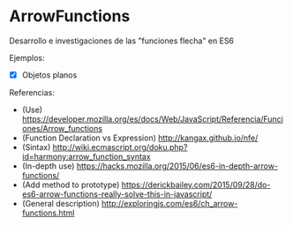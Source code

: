 # ArrowFunctions
Desarrollo e investigaciones de las "funciones flecha" en ES6

Ejemplos:

 - [x] Objetos planos

Referencias:
 - (Use) https://developer.mozilla.org/es/docs/Web/JavaScript/Referencia/Funciones/Arrow_functions
 - (Function Declaration vs Expression) http://kangax.github.io/nfe/
 - (Sintax) http://wiki.ecmascript.org/doku.php?id=harmony:arrow_function_syntax
 - (In-depth use) https://hacks.mozilla.org/2015/06/es6-in-depth-arrow-functions/ 
 - (Add method to prototype) https://derickbailey.com/2015/09/28/do-es6-arrow-functions-really-solve-this-in-javascript/
 - (General description) http://exploringjs.com/es6/ch_arrow-functions.html

